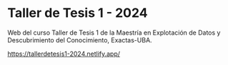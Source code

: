 # Taller de Tesis 1 - 2024

Web del curso Taller de Tesis 1 de la Maestría en Explotación de Datos y Descubrimiento del Conocimiento, Exactas-UBA.

https://tallerdetesis1-2024.netlify.app/

